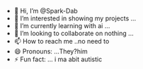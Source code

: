 - 👋 Hi, I’m @Spark-Dab
- 👀 I’m interested in showing my projects ...
- 🌱 I’m currently learning with ai ...
- 💞️ I’m looking to collaborate on nothing ...
- 📫 How to reach me  ..no need to
- 😄 Pronouns: ...They?him
- ⚡ Fun fact: ... i ma abit autistic

<!---
Spark-Dab/Spark-Dab is a ✨ special ✨ repository because its `README.md` (this file) appears on your GitHub profile.
You can click the Preview link to take a look at your changes.
--->
